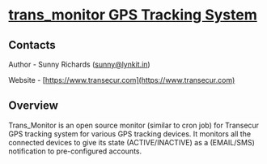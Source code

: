 # [trans_monitor GPS Tracking System](https://www.transecur.com)

## Contacts

Author - Sunny Richards  ([sunny@lynkit.in](mailto:sunny@lynkit.in))

Website - [https://www.transecur.com](https://www.transecur.com)

## Overview

Trans_Monitor is an open source monitor (similar to cron job) for Transecur GPS tracking system for various GPS tracking devices. It monitors all the connected devices to give its state (ACTIVE/INACTIVE) as a (EMAIL/SMS) notification to pre-configured accounts. 

